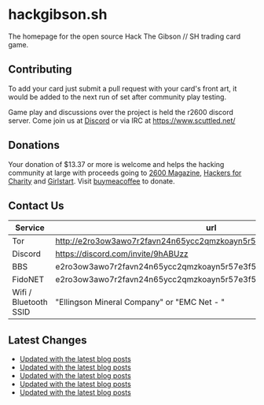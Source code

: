 # hackgibson.sh
The homepage for the open source Hack The Gibson // SH trading card game.


## Contributing

To add your card just submit a pull request with your card's front art, it would be added to the next run of set after community play testing.

Game play and discussions over the project is held the r2600 discord server. Come join us at [Discord](https://discord.com/invite/9hABUzz) or via IRC at https://www.scuttled.net/


## Donations

Your donation of $13.37 or more is welcome and helps the hacking community at large with proceeds going to [2600 Magazine](https://2600.com/), [Hackers for Charity](https://hackersforcharity.org) and [Girlstart](https://girlstart.org).  Visit [buymeacoffee](https://www.buymeacoffee.com/hackgibson.sh) to donate.


## Contact Us

Service | url
-|-
Tor | http://e2ro3ow3awo7r2favn24n65ycc2qmzkoayn5r57e3f56nvjwdcgg32ad.onion
Discord | https://discord.com/invite/9hABUzz
BBS | e2ro3ow3awo7r2favn24n65ycc2qmzkoayn5r57e3f56nvjwdcgg32ad.onion:23
FidoNET | e2ro3ow3awo7r2favn24n65ycc2qmzkoayn5r57e3f56nvjwdcgg32ad.onion:24554
Wifi / Bluetooth SSID | "Ellingson Mineral Company" or "EMC Net - <fidonet address>"

## Latest Changes
<!-- BLOG-POST-LIST:START -->
- [Updated with the latest blog posts](https://github.com/DFW2600/hackgibson.sh/commit/fa706e1c68bb4e1e106dd4a9a1e79faa107cdf93)
- [Updated with the latest blog posts](https://github.com/DFW2600/hackgibson.sh/commit/7fea9982dcf65cd51d992d925fda2761c53351e8)
- [Updated with the latest blog posts](https://github.com/DFW2600/hackgibson.sh/commit/cd839fea7b855bbb0448ab7100cbb617e89a7770)
- [Updated with the latest blog posts](https://github.com/DFW2600/hackgibson.sh/commit/060ec02a14f10d9c7db960f68234bc38160f5b26)
- [Updated with the latest blog posts](https://github.com/DFW2600/hackgibson.sh/commit/693f45eea96b96b059d24dc7e6e900aab9d07669)
<!-- BLOG-POST-LIST:END -->
